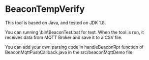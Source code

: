 # BeaconTempVerify
This tool is based on Java, and tested on JDK 1.8.  

You can running \bin\BeaconTest.bat for test. When the tool is run, it receives data from MQTT Broker and save it to a CSV file.

You can add your own parsing code in handleBeaconRpt function of BeaconMqttPushCallback.java in the src/beaconMqttDemo file.
